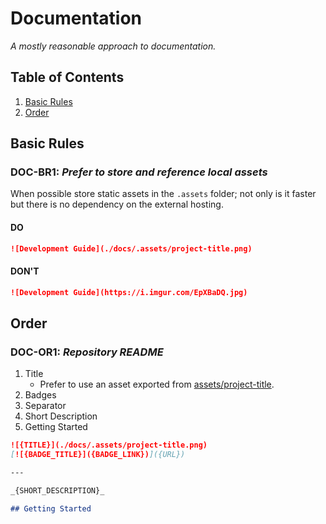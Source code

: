 # Documentation

_A mostly reasonable approach to documentation._

## Table of Contents

1. [Basic Rules](#basic-rules)
1. [Order](#order)

## Basic Rules

### DOC-BR1: _Prefer to store and reference local assets_

When possible store static assets in the `.assets` folder; not only is it faster but there is no dependency on the external hosting.

#### DO

```markdown
![Development Guide](./docs/.assets/project-title.png)
```

#### DON'T

```markdown
![Development Guide](https://i.imgur.com/EpXBaDQ.jpg)
```

## Order

### DOC-OR1: _Repository README_

1. Title
   - Prefer to use an asset exported from [assets/project-title](https://github.com/smiosoft/assets#project-title).
1. Badges
1. Separator
1. Short Description
1. Getting Started

```markdown
![{TITLE}](./docs/.assets/project-title.png)
[![{BADGE_TITLE}]({BADGE_LINK})]({URL})

---

_{SHORT_DESCRIPTION}_

## Getting Started
```
